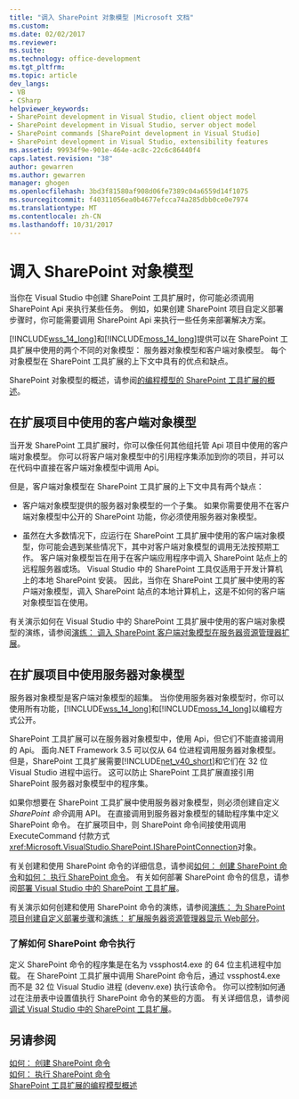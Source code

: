 ```yaml
---
title: "调入 SharePoint 对象模型 |Microsoft 文档"
ms.custom: 
ms.date: 02/02/2017
ms.reviewer: 
ms.suite: 
ms.technology: office-development
ms.tgt_pltfrm: 
ms.topic: article
dev_langs:
- VB
- CSharp
helpviewer_keywords:
- SharePoint development in Visual Studio, client object model
- SharePoint development in Visual Studio, server object model
- SharePoint commands [SharePoint development in Visual Studio]
- SharePoint development in Visual Studio, extensibility features
ms.assetid: 99934f9e-901e-464e-ac8c-22c6c86440f4
caps.latest.revision: "38"
author: gewarren
ms.author: gewarren
manager: ghogen
ms.openlocfilehash: 3bd3f81580af908d06fe7389c04a6559d14f1075
ms.sourcegitcommit: f40311056ea0b4677efcca74a285dbb0ce0e7974
ms.translationtype: MT
ms.contentlocale: zh-CN
ms.lasthandoff: 10/31/2017
---
```

# <a name="calling-into-the-sharepoint-object-models"></a>调入 SharePoint 对象模型
  当你在 Visual Studio 中创建 SharePoint 工具扩展时，你可能必须调用 SharePoint Api 来执行某些任务。 例如，如果创建 SharePoint 项目自定义部署步骤时，你可能需要调用 SharePoint Api 来执行一些任务来部署解决方案。  
  
 [!INCLUDE[wss_14_long](../sharepoint/includes/wss-14-long-md.md)]和[!INCLUDE[moss_14_long](../sharepoint/includes/moss-14-long-md.md)]提供可以在 SharePoint 工具扩展中使用的两个不同的对象模型： 服务器对象模型和客户端对象模型。 每个对象模型在 SharePoint 工具扩展的上下文中具有的优点和缺点。  
  
 SharePoint 对象模型的概述，请参阅[的编程模型的 SharePoint 工具扩展的概述](../sharepoint/overview-of-the-programming-model-of-sharepoint-tools-extensions.md)。  
  
## <a name="using-the-client-object-model-in-extension-projects"></a>在扩展项目中使用的客户端对象模型  
 当开发 SharePoint 工具扩展时，你可以像任何其他组托管 Api 项目中使用的客户端对象模型。 你可以将客户端对象模型中的引用程序集添加到你的项目，并可以在代码中直接在客户端对象模型中调用 Api。  
  
 但是，客户端对象模型在 SharePoint 工具扩展的上下文中具有两个缺点：  
  
-   客户端对象模型提供的服务器对象模型的一个子集。 如果你需要使用不在客户端对象模型中公开的 SharePoint 功能，你必须使用服务器对象模型。  
  
-   虽然在大多数情况下，应运行在 SharePoint 工具扩展中使用的客户端对象模型，你可能会遇到某些情况下，其中对客户端对象模型的调用无法按预期工作。 客户端对象模型旨在用于在客户端应用程序中调入 SharePoint 站点上的远程服务器或场。 Visual Studio 中的 SharePoint 工具仅适用于开发计算机上的本地 SharePoint 安装。 因此，当你在 SharePoint 工具扩展中使用的客户端对象模型，调入 SharePoint 站点的本地计算机上，这是不如何的客户端对象模型旨在使用。  
  
 有关演示如何在 Visual Studio 中的 SharePoint 工具扩展中使用的客户端对象模型的演练，请参阅[演练： 调入 SharePoint 客户端对象模型在服务器资源管理器扩展](../sharepoint/walkthrough-calling-into-the-sharepoint-client-object-model-in-a-server-explorer-extension.md)。  
  
## <a name="using-the-server-object-model-in-extension-projects"></a>在扩展项目中使用服务器对象模型  
 服务器对象模型是客户端对象模型的超集。 当你使用服务器对象模型时，你可以使用所有功能，[!INCLUDE[wss_14_long](../sharepoint/includes/wss-14-long-md.md)]和[!INCLUDE[moss_14_long](../sharepoint/includes/moss-14-long-md.md)]以编程方式公开。  
  
 SharePoint 工具扩展可以在服务器对象模型中，使用 Api，但它们不能直接调用的 Api。 面向.NET Framework 3.5 可以仅从 64 位进程调用服务器对象模型。 但是，SharePoint 工具扩展需要[!INCLUDE[net_v40_short](../sharepoint/includes/net-v40-short-md.md)]和它们在 32 位 Visual Studio 进程中运行。 这可以防止 SharePoint 工具扩展直接引用 SharePoint 服务器对象模型中的程序集。  
  
 如果你想要在 SharePoint 工具扩展中使用服务器对象模型，则必须创建自定义*SharePoint 命令*调用 API。 在直接调用到服务器对象模型的辅助程序集中定义 SharePoint 命令。 在扩展项目中，则 SharePoint 命令间接使用调用 ExecuteCommand 付款方式<xref:Microsoft.VisualStudio.SharePoint.ISharePointConnection>对象。  
  
 有关创建和使用 SharePoint 命令的详细信息，请参阅[如何： 创建 SharePoint 命令](../sharepoint/how-to-create-a-sharepoint-command.md)和[如何： 执行 SharePoint 命令](../sharepoint/how-to-execute-a-sharepoint-command.md)。 有关如何部署 SharePoint 命令的信息，请参阅[部署 Visual Studio 中的 SharePoint 工具扩展](../sharepoint/deploying-extensions-for-the-sharepoint-tools-in-visual-studio.md)。  
  
 有关演示如何创建和使用 SharePoint 命令的演练，请参阅[演练： 为 SharePoint 项目创建自定义部署步骤](../sharepoint/walkthrough-creating-a-custom-deployment-step-for-sharepoint-projects.md)和[演练： 扩展服务器资源管理器显示 Web部分](../sharepoint/walkthrough-extending-server-explorer-to-display-web-parts.md)。  
  
### <a name="understanding-how-sharepoint-commands-are-executed"></a>了解如何 SharePoint 命令执行  
 定义 SharePoint 命令的程序集是在名为 vssphost4.exe 的 64 位主机进程中加载。 在 SharePoint 工具扩展中调用 SharePoint 命令后，通过 vssphost4.exe 而不是 32 位 Visual Studio 进程 (devenv.exe) 执行该命令。 你可以控制如何通过在注册表中设置值执行 SharePoint 命令的某些的方面。 有关详细信息，请参阅[调试 Visual Studio 中的 SharePoint 工具扩展](../sharepoint/debugging-extensions-for-the-sharepoint-tools-in-visual-studio.md)。  
  
## <a name="see-also"></a>另请参阅  
 [如何： 创建 SharePoint 命令](../sharepoint/how-to-create-a-sharepoint-command.md)   
 [如何： 执行 SharePoint 命令](../sharepoint/how-to-execute-a-sharepoint-command.md)   
 [SharePoint 工具扩展的编程模型概述](../sharepoint/overview-of-the-programming-model-of-sharepoint-tools-extensions.md)  
  
  